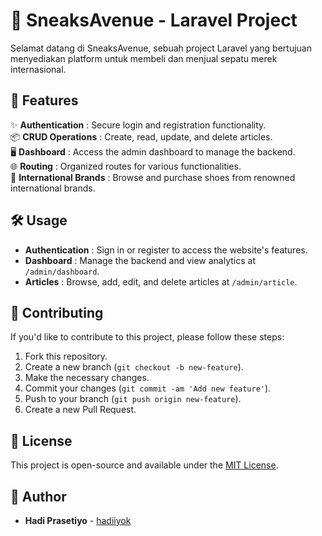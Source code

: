 # 🚀 SneaksAvenue - Laravel Project

Selamat datang di SneaksAvenue, sebuah project Laravel yang bertujuan menyediakan platform untuk membeli dan menjual sepatu merek internasional.

## 🌟 Features

✨ **Authentication**       : Secure login and registration functionality.  
📦 **CRUD Operations**      : Create, read, update, and delete articles.  
🖥️ **Dashboard**            : Access the admin dashboard to manage the backend.  
🌐 **Routing**              : Organized routes for various functionalities.  
👟 **International Brands** : Browse and purchase shoes from renowned international brands.

## 🛠️ Usage

*   **Authentication** : Sign in or register to access the website's features.
*   **Dashboard**      : Manage the backend and view analytics at `/admin/dashboard`.
*   **Articles**       : Browse, add, edit, and delete articles at `/admin/article`.

## 🤝 Contributing

If you'd like to contribute to this project, please follow these steps:
1. Fork this repository.
2. Create a new branch (`git checkout -b new-feature`).
3. Make the necessary changes.
4. Commit your changes (`git commit -am 'Add new feature'`).
5. Push to your branch (`git push origin new-feature`).
6. Create a new Pull Request.

## 📜 License 
This project is open-source and available under the [MIT License](LICENSE).

## 👤 Author
- **Hadi Prasetiyo** - [hadiiyok](https://github.com/hadiprasetiyo)
